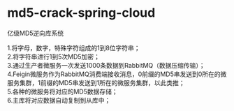# md5-crack-spring-cloud

亿级MD5逆向库系统   

1.将字母，数字，特殊字符组成的1到8位字符串；   
2.将字符串进行1到5次MD5加密；   
3.通过生产者微服务一次发送1000条数据到RabbitMQ（数据压缩传输）；   
4.Feigin微服务作为RabbitMQ消费端接收消息，0前缀的MD5串发送到0所在的微服务集群，1前缀的MD5串发送到1所在的微服务集群，以此类推；   
5.各种的微服务将对应的MD5数据存储；   
6.主库将对应数据自动复制到从库中；   
